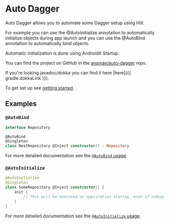 Auto Dagger
===
Auto Dagger allows you to automate some Dagger setup using Hilt.

For example you can use the @AutoInitialize annotation to automatically initialize objects during app launch and you can use the @AutoBind annotation to automatically bind objects.

Automatic initialization is done using AndroidX Startup.

You can find the project on GitHub in the [ansman/auto-dagger](https://github.com/ansman/auto-dagger) repo.

If you're looking javadoc/dokka you can find it here [here]({{ gradle.dokkaLink }}).

To get set up see [getting started](getting-started.md).

## Examples
### `@AutoBind`
```kotlin
interface Repository

@AutoBind
@Singleton
class RealRepository @Inject constructor() : Repository
```

For more detailed documentation see the [`@AutoBind` usage](usage/auto-bind.md).

### `@AutoInitialize`
```kotlin
@AutoInitialize
@Singleton
class SomeRepository @Inject constructor() {
    init {
        // This will be executed at application startup, even if nobody injects it.
    }
}
```

For more detailed documentation see the [`@AutoInitialize` usage](usage/auto-initialize.md).
